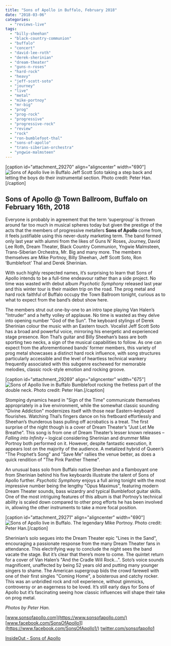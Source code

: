 ```yaml
---
title: "Sons of Apollo in Buffalo, February 2018"
date: "2018-03-06"
categories: 
  - "reviews-live"
tags: 
  - "billy-sheehan"
  - "black-country-communion"
  - "buffalo"
  - "concert"
  - "david-lee-roth"
  - "derek-sherinian"
  - "dream-theater"
  - "guns-n-roses"
  - "hard-rock"
  - "heavy"
  - "jeff-scott-soto"
  - "journey"
  - "live"
  - "metal"
  - "mike-portnoy"
  - "mr-big"
  - "prog"
  - "prog-rock"
  - "progressive"
  - "progressive-rock"
  - "review"
  - "rock"
  - "ron-bumblefoot-thal"
  - "sons-of-apollo"
  - "trans-siberian-orchestra"
  - "yngwie-malmsteen"
---
```


\[caption id="attachment\_29270" align="aligncenter" width="690"\]![Sons of Apollo live in Buffalo](https://hellbound.ca/wp-content/uploads/2018/03/DSCN7138-1024x768.jpg) Jeff Scott Soto taking a step back and letting the boys do their instrumental section. Photo credit: Peter Han.\[/caption\]

## Sons of Apollo @ Town Ballroom, Buffalo on February 16th, 2018

Everyone is probably in agreement that the term ‘supergroup’ is thrown around far too much in musical spheres today but given the prestige of the acts that the members of progressive metallers **Sons of Apollo** come from, it feels justifiable using this never-dusty marketing term. The band formed only last year with alumni from the likes of Guns N’ Roses, Journey, David Lee Roth, Dream Theater, Black Country Communion, Yngwie Malmsteen, Trans-Siberian Orchestra, Mr. Big and many more. The members themselves are Mike Portnoy, Billy Sheehan, Jeff Scott Soto, Ron ‘Bumblefoot’ Thal and Derek Sherinian.

With such highly respected names, it’s surprising to learn that Sons of Apollo intends to be a full-time endeavour rather than a side project. No time was wasted with debut album _Psychotic Symphony_ released last year and this winter tour is their maiden trip on the road. The prog metal and hard rock faithful of Buffalo occupy the Town Ballroom tonight, curious as to what to expect from the band’s debut show here.

The members strut out one-by-one to an intro tape playing Van Halen’s "Intruder" and a hefty volley of applause. No time is wasted as they delve into opening number "God of the Sun". The keyboard stylings of Derek Sherinian colour the music with an Eastern touch. Vocalist Jeff Scott Soto has a broad and powerful voice, mirroring his energetic and experienced stage presence. Ron Thal’s guitar and Billy Sheehan’s bass are both sporting two necks, a sign of the musical capabilities to follow. As one can expect from the aforementioned bands’ former members, this variety of prog metal showcases a distinct hard rock influence, with song structures particularly accessible and the level of heartless technical wankery frequently associated with this subgenre eschewed for memorable melodies, classic rock-style emotion and rocking groove.

\[caption id="attachment\_29269" align="aligncenter" width="675"\]![Sons of Apollo live in Buffalo](https://hellbound.ca/wp-content/uploads/2018/03/DSCN7134.jpg) Bumblefoot rocking the fretless part of the double neck. Photo credit: Peter Han.\[/caption\]

Stomping dynamics heard in "Sign of the Time" communicate themselves appropriately in a live environment, while the somewhat classic sounding "Divine Addiction" modernizes itself with those near Eastern-keyboard flourishes. Watching Thal’s fingers dance on his fretboard effortlessly and Sheehan’s thunderous bass pulling off acrobatics is a treat. The first surprise of the night though is a cover of Dream Theater’s "Just Let Me Breathe". This song is from one of Dream Theater’s lesser known releases – _Falling into Infinity_ – logical considering Sherinian and drummer Mike Portnoy both performed on it. However, despite fantastic execution, it appears lost on the majority of the audience. A metalized hybrid of Queen’s "The Prophet’s Song" and "Save Me" rallies the venue better, as does a quick rendition of "The Pink Panther Theme".

An unusual bass solo from Buffalo native Sheehan and a flamboyant one from Sherinian behind his five keyboards illustrate the talent of Sons of Apollo further. _Psychotic Symphony_ enjoys a full airing tonight with the most impressive number being the lengthy "Opus Maximus", featuring modern Dream Theater sounds, bass wizardry and typical Bumblefoot guitar skills. One of the most intriguing features of this album is that Portnoy’s technical ability is scaled down compared to other prog efforts he has been involved in, allowing the other instruments to take a more focal position.

\[caption id="attachment\_29271" align="aligncenter" width="690"\]![Sons of Apollo live in Buffalo.](https://hellbound.ca/wp-content/uploads/2018/03/DSCN7152-1024x768.jpg) The legendary Mike Portnoy. Photo credit: Peter Han.\[/caption\]

Sherinian’s solo segues into the Dream Theater epic "Lines in the Sand", encouraging a passionate response from the many Dream Theater fans in attendance. This electrifying way to conclude the night sees the band vacate the stage. But it’s clear that there’s more to come. The quintet return for a cover of Van Halen’s "And the Cradle Will Rock…". Soto’s voice sounds magnificent, unaffected by being 52 years old and putting many younger singers to shame. The American supergroup bids the crowd farewell with one of their first singles "Coming Home", a boisterous and catchy rocker. This was an unbridled rock and roll experience, without gimmicks, controversy or an eagerness to be loved. It’s still early days for Sons of Apollo but it’s fascinating seeing how classic influences will shape their take on prog metal.

_Photos by Peter Han._

[www.sonsofapollo.com](https://www.sonsofapollo.com/) [www.facebook.com/SonsOfApollo1](https://www.facebook.com/SonsOfApollo1/) [twitter.com/sonsofapollo1](https://twitter.com/sonsofapollo1?lang=en)

[InsideOut - Sons of Apollo](http://www.insideoutmusic.com/artist.aspx?IdArtist=1958)

